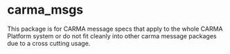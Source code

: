 # carma_msgs

This package is for CARMA message specs that apply to the whole CARMA Platform system or do not fit cleanly into other carma message packages due to a cross cutting usage. 